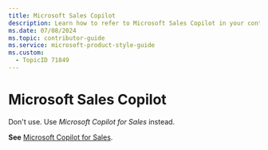 ```yaml
---
title: Microsoft Sales Copilot
description: Learn how to refer to Microsoft Sales Copilot in your content.
ms.date: 07/08/2024
ms.topic: contributor-guide
ms.service: microsoft-product-style-guide
ms.custom:
  - TopicID 71849
---
```



# Microsoft Sales Copilot

Don't use. Use *Microsoft Copilot for Sales* instead.  

**See** [Microsoft Copilot for Sales](~\copilot-guidance\copilot\microsoft-copilot-for-sales.md).

